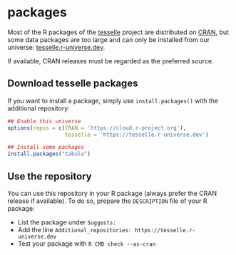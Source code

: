 # packages

Most of the R packages of the [tesselle](https://www.tesselle.org/) project are distributed on [CRAN](https://cran.r-project.org/), but some data packages are too large and can only be installed from our universe: [tesselle.r-universe.dev](https://tesselle.r-universe.dev).

If available, CRAN releases must be regarded as the preferred source.

## Download tesselle packages

If you want to install a package, simply use `install.packages()` with the additional repository:

``` r
## Enable this universe
options(repos = c(CRAN = 'https://cloud.r-project.org'),
                  tesselle = 'https://tesselle.r-universe.dev')

## Install some packages
install.packages("tabula")
```

## Use the repository

You can use this repository in your R package (always prefer the CRAN release if available). To do so, prepare the `DESCRIPTION` file of your R package:

* List the package under `Suggests:`
* Add the line `Additional_repositories: https://tesselle.r-universe.dev`
* Test your package with `R CMD check --as-cran`
